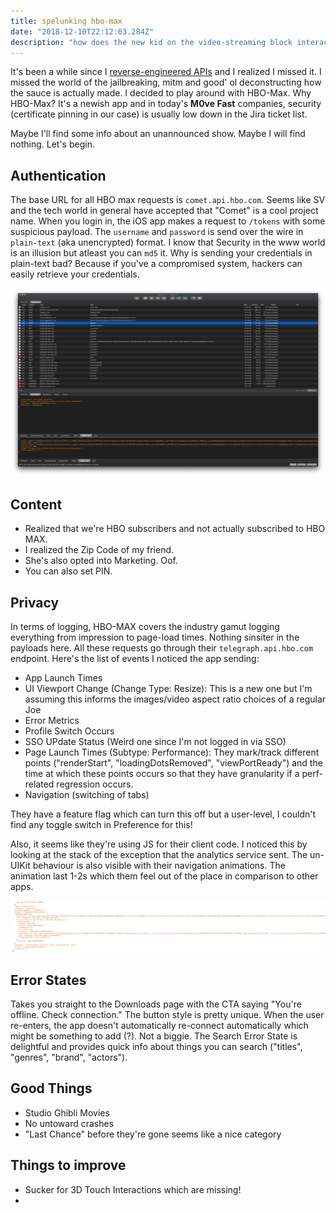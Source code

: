 ```yaml
---
title: spelunking hbo-max
date: "2018-12-10T22:12:03.284Z"
description: "how does the new kid on the video-streaming block interact with the web?"
---
```


It's been a while since I [reverse-engineered APIs](https://github.com/n0shake/dash) and I realized I missed it. I missed the world of the jailbreaking, mitm and good' ol deconstructing how the sauce is actually made. I decided to play around with HBO-Max. Why HBO-Max? It's a newish app and in today's **M0ve Fast** companies, security (certificate pinning in our case) is usually low down in the Jira ticket list.

Maybe I'll find some info about an unannounced show. Maybe I will find nothing. Let's begin.

## Authentication

The base URL for all HBO max requests is `comet.api.hbo.com`. Seems like SV and the tech world in general have accepted that "Comet" is a cool project name. When you login in, the iOS app makes a request to `/tokens` with some suspicious payload. The `username` and `password` is send over the wire in `plain-text` (aka unencrypted) format. I know that Security in the www world is an illusion but atleast you can `md5` it. Why is sending your credentials in plain-text bad? Because if you've a compromised system, hackers can easily retrieve your credentials.

![Unencrypted Credentials sent over the wire](./Plain-Text.png)


## Content

- Realized that we're HBO subscribers and not actually subscribed to HBO MAX. 
- I realized the Zip Code of my friend. 
- She's also opted into Marketing. Oof.
- You can also set PIN.

## Privacy


In terms of logging, HBO-MAX covers the industry gamut logging everything from impression to page-load times. Nothing sinsiter in the payloads here. All these requests go through their `telegraph.api.hbo.com` endpoint. Here's the list of events I noticed the app sending:

- App Launch Times
- UI Viewport Change (Change Type: Resize): This is a new one but I'm assuming this informs the images/video aspect ratio choices of a regular Joe
- Error Metrics
- Profile Switch Occurs
- SSO UPdate Status (Weird one since I'm not logged in via SSO)
- Page Launch Times (Subtype: Performance): They mark/track different points ("renderStart", "loadingDotsRemoved", "viewPortReady") and the time at which these points occurs so that they have granularity if a perf-related regression occurs.
- Navigation (switching of tabs)

They have a feature flag which can turn this off but a user-level, I couldn't find any toggle switch in Preference for this!

Also, it seems like they're using JS for their client code. I noticed this by looking at the stack of the exception that the analytics service sent. The un-UIKit behaviour is also visible with their navigation animations. The animation last 1-2s which them feel out of the place in comparison to other apps.

![JS Exception Stack](./Exception.png)

## Error States

Takes you straight to the Downloads page with the CTA saying "You're offline. Check connection." The button style is pretty unique. When the user re-enters, the app doesn't automatically re-connect automatically which might be something to add (?). Not a biggie. The Search Error State is delightful and provides quick info about things you can search ("titles", "genres", "brand", "actors").

## Good Things

- Studio Ghibli Movies
- No untoward crashes
- "Last Chance" before they're gone seems like a nice category

## Things to improve

- Sucker for 3D Touch Interactions which are missing!
- 
